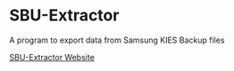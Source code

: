 # SBU-Extractor
A program to export data from Samsung KIES Backup files

<a href="https://www.lord-luncher.de/">SBU-Extractor Website</a>
